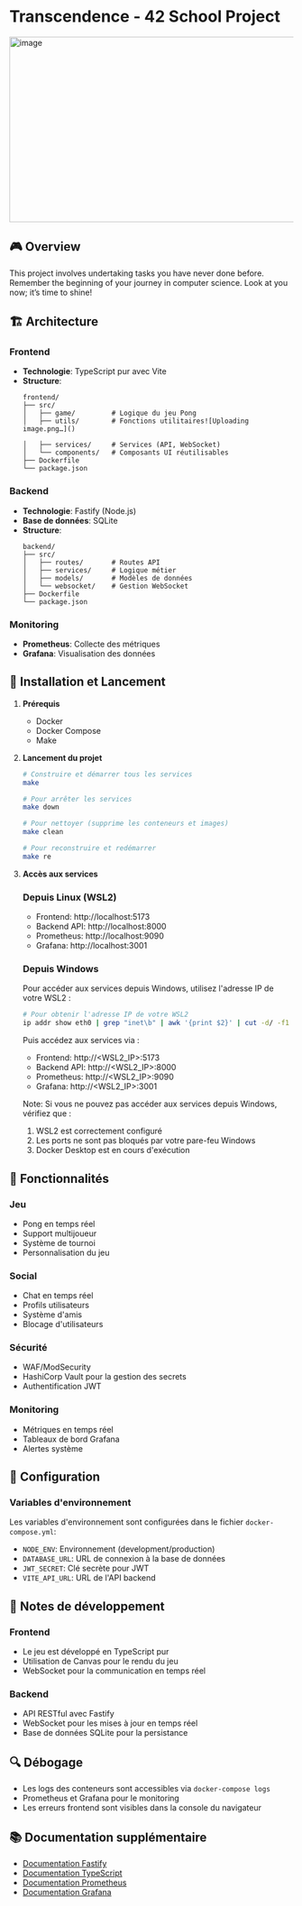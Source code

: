 # Transcendence - 42 School Project
<img width="1397" height="329" alt="image" src="https://github.com/user-attachments/assets/98d91a4f-3c88-4c9e-8e08-523e76bfc8f7" />

## 🎮 Overview
This project involves undertaking tasks you have never done before.
Remember the beginning of your journey in computer science.
Look at you now; it’s time to shine!

## 🏗️ Architecture

### Frontend
- **Technologie**: TypeScript pur avec Vite
- **Structure**:
  ```
  frontend/
  ├── src/
  │   ├── game/         # Logique du jeu Pong
  │   ├── utils/        # Fonctions utilitaires![Uploading image.png…]()

  │   ├── services/     # Services (API, WebSocket)
  │   └── components/   # Composants UI réutilisables
  ├── Dockerfile
  └── package.json
  ```

### Backend
- **Technologie**: Fastify (Node.js)
- **Base de données**: SQLite
- **Structure**:
  ```
  backend/
  ├── src/
  │   ├── routes/       # Routes API
  │   ├── services/     # Logique métier
  │   ├── models/       # Modèles de données
  │   └── websocket/    # Gestion WebSocket
  ├── Dockerfile
  └── package.json
  ```

### Monitoring
- **Prometheus**: Collecte des métriques
- **Grafana**: Visualisation des données

## 🚀 Installation et Lancement

1. **Prérequis**
   - Docker
   - Docker Compose
   - Make

2. **Lancement du projet**
   ```bash
   # Construire et démarrer tous les services
   make

   # Pour arrêter les services
   make down

   # Pour nettoyer (supprime les conteneurs et images)
   make clean

   # Pour reconstruire et redémarrer
   make re
   ```

3. **Accès aux services**

   ### Depuis Linux (WSL2)
   - Frontend: http://localhost:5173
   - Backend API: http://localhost:8000
   - Prometheus: http://localhost:9090
   - Grafana: http://localhost:3001

   ### Depuis Windows
   Pour accéder aux services depuis Windows, utilisez l'adresse IP de votre WSL2 :
   ```bash
   # Pour obtenir l'adresse IP de votre WSL2
   ip addr show eth0 | grep "inet\b" | awk '{print $2}' | cut -d/ -f1
   ```
   Puis accédez aux services via :
   - Frontend: http://<WSL2_IP>:5173
   - Backend API: http://<WSL2_IP>:8000
   - Prometheus: http://<WSL2_IP>:9090
   - Grafana: http://<WSL2_IP>:3001

   Note: Si vous ne pouvez pas accéder aux services depuis Windows, vérifiez que :
   1. WSL2 est correctement configuré
   2. Les ports ne sont pas bloqués par votre pare-feu Windows
   3. Docker Desktop est en cours d'exécution

## 🎯 Fonctionnalités

### Jeu
- Pong en temps réel
- Support multijoueur
- Système de tournoi
- Personnalisation du jeu

### Social
- Chat en temps réel
- Profils utilisateurs
- Système d'amis
- Blocage d'utilisateurs

### Sécurité
- WAF/ModSecurity
- HashiCorp Vault pour la gestion des secrets
- Authentification JWT

### Monitoring
- Métriques en temps réel
- Tableaux de bord Grafana
- Alertes système

## 🔧 Configuration

### Variables d'environnement
Les variables d'environnement sont configurées dans le fichier `docker-compose.yml`:
- `NODE_ENV`: Environnement (development/production)
- `DATABASE_URL`: URL de connexion à la base de données
- `JWT_SECRET`: Clé secrète pour JWT
- `VITE_API_URL`: URL de l'API backend

## 📝 Notes de développement

### Frontend
- Le jeu est développé en TypeScript pur
- Utilisation de Canvas pour le rendu du jeu
- WebSocket pour la communication en temps réel

### Backend
- API RESTful avec Fastify
- WebSocket pour les mises à jour en temps réel
- Base de données SQLite pour la persistance

## 🔍 Débogage
- Les logs des conteneurs sont accessibles via `docker-compose logs`
- Prometheus et Grafana pour le monitoring
- Les erreurs frontend sont visibles dans la console du navigateur

## 📚 Documentation supplémentaire
- [Documentation Fastify](https://www.fastify.io/docs/latest/)
- [Documentation TypeScript](https://www.typescriptlang.org/docs/)
- [Documentation Prometheus](https://prometheus.io/docs/)
- [Documentation Grafana](https://grafana.com/docs/) 
